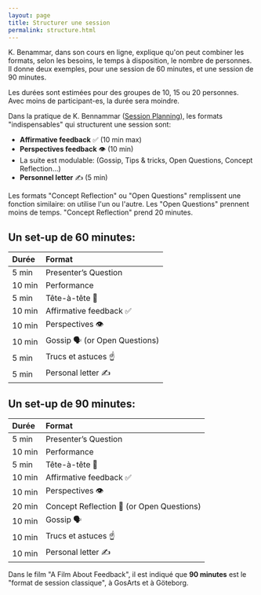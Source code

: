 ```yaml
---
layout: page
title: Structurer une session
permalink: structure.html
---
```


K. Benammar, dans son cours en ligne, explique qu'on peut combiner les formats, selon les besoins, le temps à disposition, le nombre de personnes. Il donne deux exemples, pour une session de 60 minutes, et une session de 90 minutes.

Les durées sont estimées pour des groupes de 10, 15 ou 20 personnes. Avec moins de participant-es, la durée sera moindre.

Dans la pratique de K. Bennammar ([Session Planning](https://philosophy.usefedora.com/courses/84363/lectures/1223610)), les formats "indispensables" qui structurent une session sont: 

- **Affirmative feedback**  ✅ (10 min max)
- **Perspectives feedback** 👁️ (10 min)
- La suite est modulable: (Gossip, Tips & tricks, Open Questions, Concept Reflection...)
- **Personnel letter** ✍️ (5 min)

Les formats "Concept Reflection" ou "Open Questions" remplissent une fonction similaire: on utilise l'un ou l'autre. Les "Open Questions" prennent moins de temps. "Concept Reflection" prend 20 minutes.

## Un set-up de 60 minutes:

| Durée  | Format               |
|:------ |:-------------------- |
|  5 min | Presenter’s Question   |
| 10 min | Performance                |
|  5 min | Tête-à-tête 👫   |
| 10 min | Affirmative feedback ✅     |
| 10 min | Perspectives 👁️    |
| 10 min | Gossip 🗣️ (or Open Questions) |
|  5 min | Trucs et astuces ☝️         |
|  5 min | Personal letter ✍️          |

## Un set-up de 90 minutes:

| Durée  | Format               |
|:------ |:-------------------- |
|  5 min | Presenter’s Question   |
| 10 min | Performance                |
|  5 min | Tête-à-tête 👫   |
| 10 min | Affirmative feedback ✅     |
| 10 min | Perspectives 👁️     |
| 20 min | Concept Reflection 🧠 (or Open Questions) |
| 10 min | Gossip 🗣️                  |
| 10 min | Trucs et astuces ☝️         |
| 10 min | Personal letter  ✍️         |

Dans le film "A Film About Feedback", il est indiqué que **90 minutes** est le "format de session classique", à GosArts et à Göteborg.